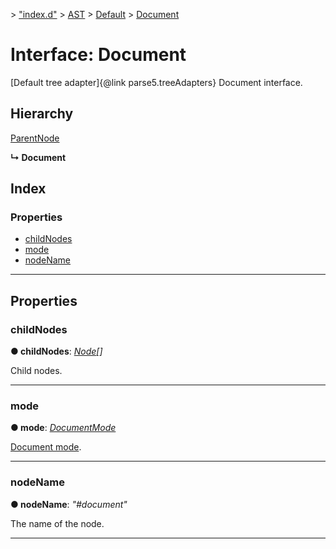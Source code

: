 [](../README.md) > ["index.d"](../modules/_index_d_.md) > [AST](../modules/_index_d_.ast.md) > [Default](../modules/_index_d_.ast.default.md) > [Document](../interfaces/_index_d_.ast.default.document.md)

# Interface: Document

\[Default tree adapter\]{@link parse5.treeAdapters} Document interface.

## Hierarchy

 [ParentNode](_index_d_.ast.default.parentnode.md)

**↳ Document**

## Index

### Properties

* [childNodes](_index_d_.ast.default.document.md#childnodes)
* [mode](_index_d_.ast.default.document.md#mode)
* [nodeName](_index_d_.ast.default.document.md#nodename)

---

## Properties

<a id="childnodes"></a>

###  childNodes

**● childNodes**: *[Node](_index_d_.ast.default.node.md)[]*

Child nodes.

___
<a id="mode"></a>

###  mode

**● mode**: *[DocumentMode](../modules/_index_d_.ast.md#documentmode)*

[Document mode](https://dom.spec.whatwg.org/#concept-document-limited-quirks).

___
<a id="nodename"></a>

###  nodeName

**● nodeName**: *"#document"*

The name of the node.

___

